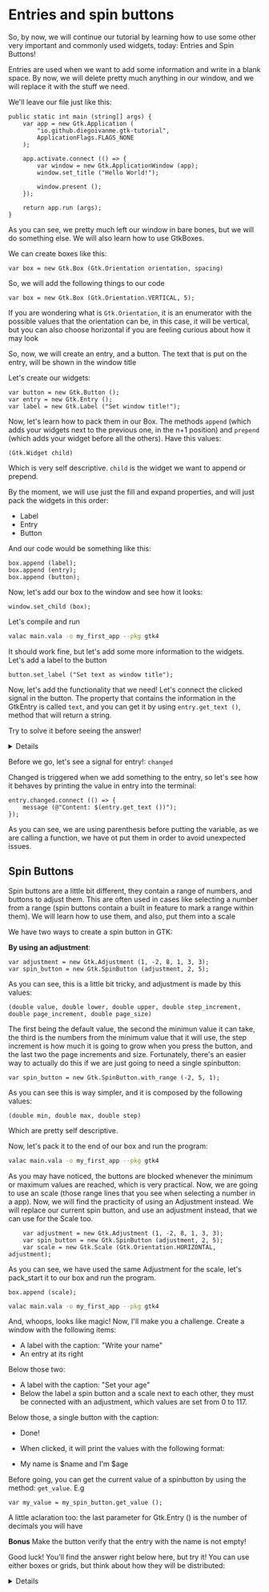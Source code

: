 # Entries and spin buttons

So, by now, we will continue our tutorial by learning how to use some other very important and commonly used widgets, today: Entries and Spin Buttons!

Entries are used when we want to add some information and write in a blank space. By now, we will delete pretty much anything in our window, and we will replace it with the stuff we need.

We'll leave our file just like this:

```vala
public static int main (string[] args) {
    var app = new Gtk.Application (
        "io.github.diegoivanme.gtk-tutorial",
        ApplicationFlags.FLAGS_NONE
    );

    app.activate.connect (() => {
        var window = new Gtk.ApplicationWindow (app);
        window.set_title ("Hello World!");

        window.present ();
    });

    return app.run (args);
}
```

As you can see, we pretty much left our window in bare bones, but we will do something else. We will also learn how to use GtkBoxes.

We can create boxes like this:

```vala
var box = new Gtk.Box (Gtk.Orientation orientation, spacing)
```

So, we will add the following things to our code

```vala
var box = new Gtk.Box (Gtk.Orientation.VERTICAL, 5);
```

If you are wondering what is `Gtk.Orientation`, it is an enumerator with the possible values that the orientation can be, in this case, it will be vertical, but you can also choose horizontal if you are feeling curious about how it may look

So, now, we will create an entry, and a button. The text that is put on the entry, will be shown in the window title

Let's create our widgets:

```vala
var button = new Gtk.Button ();
var entry = new Gtk.Entry ();
var label = new Gtk.Label ("Set window title!");
```

Now, let's learn how to pack them in our Box. The methods `append` (which adds your widgets next to the previous one, in the n+1 position) and `prepend` (which adds your widget before all the others). Have this values:

```
(Gtk.Widget child)
``` 

Which is very self descriptive. `child` is the widget we want to append or prepend.

By the moment, we will use just the fill and expand properties, and will just pack the widgets in this order:

* Label
* Entry
* Button

And our code would be something like this:

```vala
box.append (label);
box.append (entry);
box.append (button);
```

Now, let's add our box to the window and see how it looks:

```vala
window.set_child (box);
```

Let's compile and run

```sh
valac main.vala -o my_first_app --pkg gtk4
```

It should work fine, but let's add some more information to the widgets. Let's add a label to the button

```vala
button.set_label ("Set text as window title");
```

Now, let's add the functionality that we need! Let's connect the clicked signal in the button. The property that contains the information in the GtkEntry is called `text`, and you can get it by using `entry.get_text ()`, method that will return a string. 

Try to solve it before seeing the answer!

<details>
We can solve it using:

```vala
button.clicked.connect (() => {
    var text = entry.get_text ();
    window.set_title (text);
});
```

Or we can make it shorter by using:

```vala
button.clicked.connect (() => {
    window.set_title (entry.get_text ());
});
```
</details>

Before we go, let's see a signal for entry!: `changed`

Changed is triggered when we add something to the entry, so let's see how it behaves by printing the value in entry into the terminal:

```vala
entry.changed.connect (() => {
    message (@"Content: $(entry.get_text ())");
});
```

As you can see, we are using parenthesis before putting the variable, as we are calling a function, we have ot put them in order to avoid unexpected issues.

## Spin Buttons

Spin buttons are a little bit different, they contain a range of numbers, and buttons to adjust them. This are often used in cases like selecting a number from a range (spin buttons contain a built in feature to mark a range within them). We will learn how to use them, and also, put them into a scale

We have two ways to create a spin button in GTK:

**By using an adjustment**:

```vala
var adjustment = new Gtk.Adjustment (1, -2, 8, 1, 3, 3);
var spin_button = new Gtk.SpinButton (adjustment, 2, 5);
```

As you can see, this is a little bit tricky, and adjustment is made by this values:

```vala
(double value, double lower, double upper, double step_increment, double page_increment, double page_size)
```

The first being the default value, the second the minimun value it can take, the third is the numbers from the minimum value that it will use, the step increment is how much it is going to grow when you press the button, and the last two the page increments and size. Fortunately, there's an easier way to actually do this if we are just going to need a single spinbutton:

```vala
var spin_button = new Gtk.SpinButton.with_range (-2, 5, 1);
```

As you can see this is way simpler, and it is composed by the following values:

```vala 
(double min, double max, double step)
```

Which are pretty self descriptive.

Now, let's pack it to the end of our box and run the program:

```sh
valac main.vala -o my_first_app --pkg gtk4
```

As you may have noticed, the buttons are blocked whenever the minimum or maximum values are reached, which is very practical. Now, we are going to use an scale (those range lines that you see when selecting a number in a app). Now, we will find the practicity of using an Adjustment instead. We will replace our current spin button, and use an adjustment instead, that we can use for the Scale too.

```
    var adjustment = new Gtk.Adjustment (1, -2, 8, 1, 3, 3);
    var spin_button = new Gtk.SpinButton (adjustment, 2, 5);
    var scale = new Gtk.Scale (Gtk.Orientation.HORIZONTAL, adjustment);
```

As you can see, we have used the same Adjustment for the scale, let's pack_start it to our box and run the program.

```vala
box.append (scale);
```

```sh
valac main.vala -o my_first_app --pkg gtk4
```

And, whoops, looks like magic! Now, I'll make you a challenge. Create a window with the following items:

* A label with the caption: "Write your name"
* An entry at its right

Below those two:
* A label with the caption: "Set your age"
* Below the label a spin button and a scale next to each other, they must be connected with an adjustment, which values are set from 0 to 117.

Below those, a single button with the caption:

* Done!
* When clicked, it will print the values with the following format:

* My name is $name and I'm $age

Before going, you can get the current value of a spinbutton by using the method: `get_value`. E.g

```vala
var my_value = my_spin_button.get_value ();
```

A little aclaration too: the last parameter for Gtk.Entry () is the number of decimals you will have

**Bonus** Make the button verify that the entry with the name is not empty!

Good luck! You'll find the answer right below here, but try it! You can use either boxes or grids, but think about how they will be distributed:

<details>

```vala
public static int main (string[] args) {
    var app = new Gtk.Application (
        "io.github.diegoivanme.gtk-tutorial",
        ApplicationFlags.FLAGS_NONE
    );

    app.activate.connect (() => {
        var window = new Gtk.ApplicationWindow (app);
        window.set_title ("My Data");

        var grid = new Gtk.Grid ();
        var label_name = new Gtk.Label ("Write your name: ");
        var entry_name = new Gtk.Entry ();

        var label_age = new Gtk.Label ("Set your age");
        var adjustment = new Gtk.Adjustment (0, 0, 117, 1, 5, 10);
        var spin_button = new Gtk.SpinButton (adjustment, 2, 0);
        var scale = new Gtk.Scale (Gtk.Orientation.HORIZONTAL, adjustment);

        // We can also create buttons with labels!
        var button = new Gtk.Button.with_label ("Done!");
        button.clicked.connect ( () => {
            var name = entry_name.get_text ();

            if (name == "") {
                critical ("Name entry is empty!");
                return;
            }

            var age = spin_button.get_value ();
            message (@"My name is $name and I'm $age");
        });

        grid.attach (label_name, 0, 0);
        grid.attach (entry_name, 1, 0);

        // Here were are using 2 width to use all the space available :P
        grid.attach (label_age, 0, 1, 2);
        grid.attach (spin_button, 0, 2);
        grid.attach (scale, 1, 2);
        grid.attach (button, 0, 3);

        window.set_child (grid);
        window.present ();
    });

    return app.run (args);
}
```

</details>

